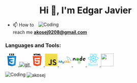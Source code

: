<h1 align="center">Hi 👋, I'm Edgar Javier</h1>
<img align="right" alt="Coding" width="400" src="https://github-readme-streak-stats.herokuapp.com/?user=akosej" alt="akosej" />


- 📫 How to reach me **akosej9208@gmail.com**



<h3 align="left">Languages and Tools:</h3>
<p align="left"><a href="https://www.w3schools.com/css/" target="_blank" rel="noreferrer"> <img src="https://raw.githubusercontent.com/devicons/devicon/master/icons/css3/css3-original-wordmark.svg" alt="css3" width="40" height="40"/> </a> <a href="https://git-scm.com/" target="_blank" rel="noreferrer"> <img src="https://www.vectorlogo.zone/logos/git-scm/git-scm-icon.svg" alt="git" width="40" height="40"/> </a> <a href="https://www.w3.org/html/" target="_blank" rel="noreferrer"> <img src="https://raw.githubusercontent.com/devicons/devicon/master/icons/html5/html5-original-wordmark.svg" alt="html5" width="40" height="40"/> </a> <a href="https://developer.mozilla.org/en-US/docs/Web/JavaScript" target="_blank" rel="noreferrer"> <img src="https://raw.githubusercontent.com/devicons/devicon/master/icons/javascript/javascript-original.svg" alt="javascript" width="40" height="40"/> </a> <a href="https://www.mysql.com/" target="_blank" rel="noreferrer"> <img src="https://raw.githubusercontent.com/devicons/devicon/master/icons/mysql/mysql-original-wordmark.svg" alt="mysql" width="40" height="40"/> </a>  <a href="https://nodejs.org" target="_blank" rel="noreferrer"> <img src="https://raw.githubusercontent.com/devicons/devicon/master/icons/nodejs/nodejs-original-wordmark.svg" alt="nodejs" width="40" height="40"/> </a> <a href="https://reactjs.org/" target="_blank" rel="noreferrer"> <img src="https://raw.githubusercontent.com/devicons/devicon/master/icons/react/react-original-wordmark.svg" alt="react" width="40" height="40"/> </a><a href="https://reactnative.dev/" target="_blank" rel="noreferrer"> <img height="40" width="40" src="https://cdn.jsdelivr.net/npm/simple-icons@v9/icons/go.svg" /> </a> </p>

<img  align="left" alt="Coding" src="https://github-readme-stats.vercel.app/api/top-langs/?username=akosej&layout=donut" alt="akosej" />
<p>&nbsp;<img align="center" src="https://github-readme-stats.vercel.app/api?username=akosej&show_icons=true&locale=en" alt="akosej" /></p>

